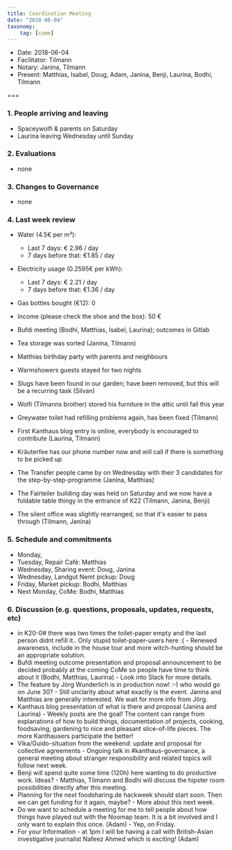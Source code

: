 ```yaml
---
title: Coordination Meeting
date: "2018-06-04"
taxonomy:
    tag: [come]
---
```


<!--
Hello facilitator/notary! Thank you for your services. Here is some advice for facilitating coordination meetings:
  - Prepare the meeting a bit beforehand (find out about evaluations, gas, electricity and water usages, waste collections, income, scheduled events). You can ask others to assist you.
  - Notify people 10 minutes before the meeting starts. (Watching the clock is not super fun, people will be grateful if you do it for them.)
  - Start at 10:00 sharp, or earlier if everyone is there. (Waiting is time-wasting, be a time-saver!)
  - If you don't want to take notes yourself ask someone else to take care of that. (This pad can easily be used to read from and write in simultaneously.)
  - Go through the ordered points in order, even if nothing has changed. (They are arranged to try and get the most relevant information to most people.)
  - Feel welcome to moderate conversation if off-topic or too detailed. (Are listeners interested? Are speakers satisfied? Can you identify a sub-group?)
  - Try to finish the meeting before 11:00. (There is always more to talk about and it's important for people to know that CoMes don't take forever.)
  - Leave the room once the meeting has ended. (This sends a clear signal to everyone else that they can also leave and get on with their day.)
  - Take care that the meeting minutes will be put to kanthaus.online. (If you don't know how to do it, ask someone to help you with it. But do it today!)
  - As soon as the minutes are online, empty the pad from all irrelevant things and get it ready for the next facilitator. (Only keep regular events such as CoMe, power hour, regular food pickups and such. Move the counter figures from 'last 7 days' to '7 days before that' and adjust the date to next week.)
  - Have fun!
-->

- Date: 2018-06-04
- Facilitator: Tilmann
- Notary: Janina, Tilmann
- Present: Matthias, Isabel, Doug, Adam, Janina, Benji, Laurina, Bodhi, Tilmann

===

### 1. People arriving and leaving
- Spaceywolfi & parents on Saturday
- Laurina leaving Wednesday until Sunday

### 2. Evaluations
- none

### 3. Changes to Governance
- none

### 4. Last week review
- Water (4.5€ per m³):
  - Last 7 days: € 2.96 / day
  - 7 days before that: €1.85 / day
- Electricity usage (0.2595€ per kWh):
  - Last 7 days: € 2.21 / day
  - 7 days before that: €1.36 / day
- Gas bottles bought (€12): 0
- Income (please check the shoe and the box): 50 €

- Bufdi meeting (Bodhi, Matthias, Isabel, Laurina); outcomes in Gitlab
- Tea storage was sorted (Janina, Tilmann)
- Matthias birthday party with parents and neighbours
- Warmshowers guests stayed for two nights
- Slugs have been found in our garden; have been removed, but this will be a recurring task (Silvan)
- Wolfi (Tilmanns brother) stored his furniture in the attic until fall this year
- Greywater toilet had refilling problems again, has been fixed (Tilmann)
- First Kanthaus blog entry is online, everybody is encouraged to contribute (Laurina, Tilmann)
- Kräuterfee has our phone number now and will call if there is something to be picked up
- The Transfer people came by on Wednesday with their 3 candidates for the step-by-step-programme (Janina, Matthias)
- The Fairteiler building day was held on Saturday and we now have a foldable table thingy in the entrance of K22 (Tilmann, Janina, Benji)
- The silent office was slightly rearranged, so that it's easier to pass through (Tilmann, Janina)


### 5. Schedule and commitments
<!-- Check the calendar on Nextcloud: https://cloud.kanthaus.online/apps/calendar/ and record commitments like facilitation of events, doing pickups and thinking of putting out the garbage in here. -->
- Monday,
- Tuesday, Repair Café: Matthias
- Wednesday, Sharing event: Doug, Janina
- Wednesday, Landgut Nemt pickup: Doug
- Friday, Market pickup: Bodhi, Matthias
- Next Monday, CoMe: Bodhi, Matthias

### 6. Discussion (e.g. questions, proposals, updates, requests, etc)
- in K20-0# there was two times the toilet-paper empty and the last person didnt refill it.. Only stupid toilet-paper-users here :( - Renewed awareness, include in the house tour and more witch-hunting should be an appropriate solution.
- Bufdi meeting outcome presentation and proposal announcement to be decided probably at the coming CoMe so people have time to think about it (Bodhi, Matthias, Laurina) - Look into Slack for more details.
- The feature by Jörg Wunderlich is in production now! :-) who would go on June 30? - Still unclarity about what exactly is the event. Janina and Matthias are generally interested. We wait for more info from Jörg.
- Kanthaus blog presentation of what is there and proposal (Janina and Laurina) - Weekly posts are the goal! The content can range from explanations of how to build things, documentation of projects, cooking, foodsaving, gardening to nice and pleasant slice-of-life pieces. The more Kanthausers participate the better!
- Vika/Guido-situation from the weekend: update and proposal for collective agreements - Ongoing talk in #kanthaus-governance, a general meeting about stranger responsibility and related topics will follow next week.
- Benji will spend quite some time (120h) here wanting to do productive work. Ideas? - Matthias, Tilmann and Bodhi will discuss the hipster room possibilities directly after this meeting.
- Planning for the next foodsharing.de hackweek should start soon. Then we can get funding for it again, maybe? - More about this next week.
- Do we want to schedule a meeting for me to tell people about how things have played out with the Noomap team. It is a bit involved and I only want to explain this once. (Adam) - Yep, on Friday.
- For your Information - at 1pm I will be having a call with British-Asian investigative journalist Nafeez Ahmed which is exciting! (Adam)

